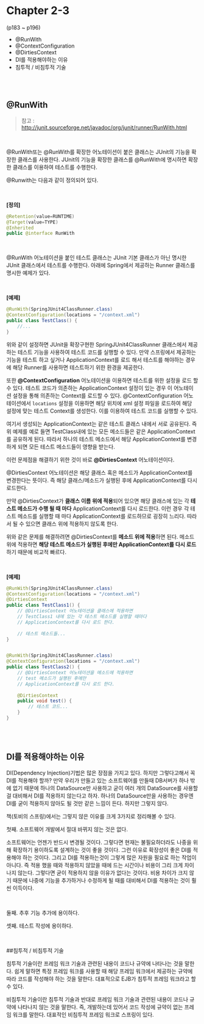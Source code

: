 # Chapter 2-3

(p183 ~ p196)

-  @RunWith
-  @ContextConfiguration
-  @DirtiesContext
-  DI를 적용해야하는 이유
-  침투적 / 비침투적 기술

<br>

<br>

## @RunWith

>  참고 : http://junit.sourceforge.net/javadoc/org/junit/runner/RunWith.html

<br>

@RunWith또는 @RunWith를 확장한 어노테이션이 붙은 클래스는 JUnit의 기능을 확장한 클래스를 사용한다. 
JUnit의 기능을 확장한 클래스를 @RunWith에 명시하면 확장한 클래스를 이용하여 테스트를 수행한다.

@Runwith는 다음과 같이 정의되어 있다.

<br>

**[정의]**

```java
@Retention(value=RUNTIME)
@Target(value=TYPE)
@Inherited
public @interface RunWith
```

<br>

@RunWith 어노테이션을 붙인 테스트 클래스는 JUnit 기본 클래스가 아닌 명시한 JUnit 클래스에서 테스트를 수행한다. 아래에 Spring에서 제공하는 Runner 클래스를 명시한 예제가 있다.

<br>

**[예제]**

```java
@RunWith(SpringJUnit4ClassRunner.class)
@ContextConfiguration(locations = "/context.xml")
public class TestClass() {
    //...
}
```

위와 같이 설정하면 JUnit을 확장구현한 SpringJUnit4ClassRunner 클래스에서 제공하는 테스트 기능을 사용하여 테스트 코드를 실행할 수 있다. 만약 스프링에서 제공하는 기능을 테스트 하고 싶거나 ApplicationContext를 로드 해서 테스트를 해야하는 경우에 해당 Runner를 사용하면 테스트하기 위한 환경을 제공한다.

또한 **@ContextConfiguration** 어노테이션을 이용하면 테스트를 위한 설정을 로드 할 수 있다. 테스트 코드가 의존하는 ApplicationContext 설정이 있는 경우 이 어노테이션 설정을 통해 의존하는 Context를 로드할 수 있다. @ContextConfiguration 어노테이션에서 `locations` 설정을 이용하면 해당 위치에 xml 설정 파일을 로드하여 해당 설정에 맞는 테스트 Context를 생성한다. 이를 이용하여 테스트 코드를 실행할 수 있다.

여기서 생성되는 ApplicationContext는 같은 테스트 클래스 내에서 서로 공유된다. 즉 위 예제를 예로 들면 TestClass내에 있는 모든 메소드들은 같은 ApplicationContext를 공유하게 된다. 따라서 하나의 테스트 메소드에서 해당 ApplicationContext를 변경하게 되면 모든 테스트 메소드들이 영향을 받는다.

이런 문제점을 해결하기 위한 것이 바로 **@DirtiesContext** 어노테이션이다.

@DirtiesContext 어노테이션은 해당 클래스 혹은 메소드가 ApplicationContext를 변경한다는 뜻이다. 즉 해당 클래스/메소드가 실행된 후에 ApplicationContext를 다시 로드한다.

만약 @DirtiesContext가 **클래스 이름 위에 적용**되어 있으면 해당 클래스에 있는 각 **테스트 메소드가 수행 될 때 마다** ApplicationContext를 다시 로드한다. 이런 경우 각 테스트 메소드를 실행할 때 마다 ApplicationContext를 로드하므로 굉장히 느리다. 따라서 될 수 있으면 클래스 위에 적용하지 않도록 한다.

위와 같은 문제를 해결하려면 @DirtiesContext를 **메소드 위에 적용**하면 된다. 메소드 위에 적용하면 **해당 테스트 메소드가 실행된 후에만 ApplicationContext를 다시 로드** 하기 때문에 비교적 빠르다.

<br>

**[예제]**

```java
@RunWith(SpringJUnit4ClassRunner.class)
@ContextConfiguration(locations = "/context.xml")
@DirtiesContext
public class TestClass1() {
  	// @DirtiesContext 어노테이션을 클래스에 적용하면
    // TestClass1 내에 있는 각 테스트 메소드를 실행할 때마다
  	// ApplicationContext를 다시 로드 한다.
  
  	// 테스트 메소드들...
}


@RunWith(SpringJUnit4ClassRunner.class)
@ContextConfiguration(locations = "/context.xml")
public class TestClass2() {
  	// @DirtiesContext 어노테이션을 메소드에 적용하면
    // test 메소드가 실행된 후에만
  	// ApplicationContext를 다시 로드 한다.
  
	@DirtiesContext
	public void test() {
        // 테스트 코드...
    }
}
```

<br>

<br>

## DI를 적용해야하는 이유

DI(Dependency Injection)기법은 많은 장점을 가지고 있다. 하지만 그렇다고해서 꼭 DI를 적용해야 할까? 만약 우리가 만들고 있는 소프트웨어를 만들때 DB서버가 하나 밖에 없기 때문에 하나의 DataSource만 사용하고 굳이 여러 개의 DataSource를 사용할걸 대비해서 DI를 적용하지 않는다고 하자. 하나의 DataSource만을 사용하는 경우엔 DI를 굳이 적용하지 않아도 될 것만 같은 느낌이 든다. 하지만 그렇지 않다.

책(토비의 스프링)에서는 그렇지 않은 이유를 크게 3가지로 정리해볼 수 있다.

첫째. 소프트웨어 개발에서 절대 바뀌지 않는 것은 없다.

소프트웨어는 언젠가 반드시 변경될 것이다. 그렇다면 현재는 불필요하더라도 나중을 위해 확장하기 용이하도록 설계하는 것이 좋을 것이다. 그런 이유로 확장성이 좋은 DI를 적용해야 하는 것이다. 그리고 DI를 적용하는것이 그렇게 많은 자원을 필요로 하는 작업이 아니다. 즉 적용 했을 때와 적용하지 않았을 때에 드는 시간이나 비용이 그리 크게 차이 나지 않는다. 그렇다면 굳이 적용하지 않을 이유가 없다는 것이다. 비용 차이가 크지 않기 때문에 나중에 기능을 추가하거나 수정하게 될 때를 대비해서 DI를 적용하는 것이 훨씬 이득이다.

<br>

둘째. 추후 기능 추가에 용이하다.

셋째. 테스트 작성에 용이하다.

<br>

##침투적 / 비침투적 기술

침투적 기술이란 프레임 워크 기술과 관련된 내용이 코드나 규약에 나타나는 것을 말한다. 쉽게 말하면 특정 프레임 워크를 사용할 때 해당 프레임 워크에서 제공하는 규약에 따라 코드를 작성해야 하는 것을 말한다. 대표적으로 EJB가 침투적 프레임 워크라고 할 수 있다.

비침투적 기술이란 침투적 기술과 반대로 프레임 워크 기술과 관련된 내용이 코드나 규약에 나타나지 않는 것을 말한다. 즉, 개발하는데 있어서 코드 작성에 규약이 없는 프레임 워크를 말한다. 대표적인 비침투적 프레임 워크로 스프링이 있다.